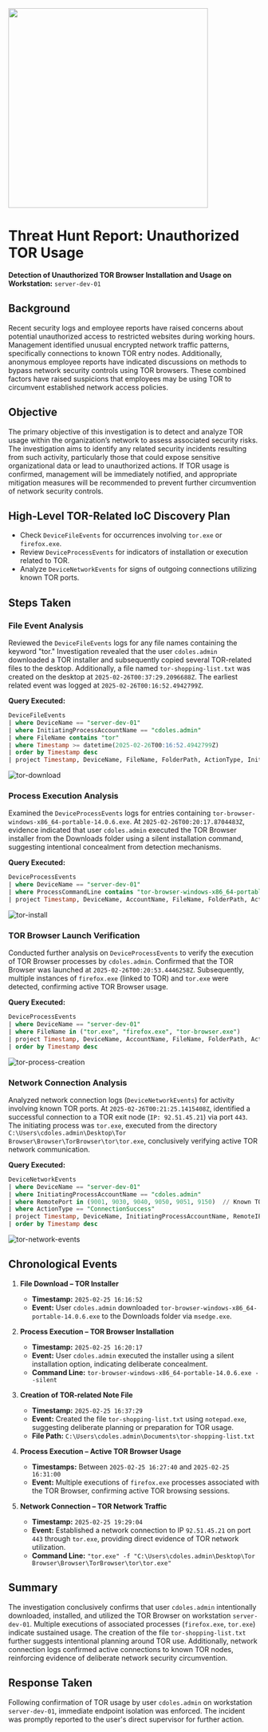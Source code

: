 <img width="400" src ="https://github.com/user-attachments/assets/c7532c8c-2d8c-48e6-bcdd-dcb80da29a61"/>

# Threat Hunt Report: Unauthorized TOR Usage

**Detection of Unauthorized TOR Browser Installation and Usage on Workstation:** `server-dev-01`

## Background

Recent security logs and employee reports have raised concerns about potential unauthorized access to restricted websites during working hours. Management identified unusual encrypted network traffic patterns, specifically connections to known TOR entry nodes. Additionally, anonymous employee reports have indicated discussions on methods to bypass network security controls using TOR browsers. These combined factors have raised suspicions that employees may be using TOR to circumvent established network access policies.

## Objective

The primary objective of this investigation is to detect and analyze TOR usage within the organization’s network to assess associated security risks. The investigation aims to identify any related security incidents resulting from such activity, particularly those that could expose sensitive organizational data or lead to unauthorized actions. If TOR usage is confirmed, management will be immediately notified, and appropriate mitigation measures will be recommended to prevent further circumvention of network security controls.

## High-Level TOR-Related IoC Discovery Plan

- Check `DeviceFileEvents` for occurrences involving `tor.exe` or `firefox.exe`.
- Review `DeviceProcessEvents` for indicators of installation or execution related to TOR.
- Analyze `DeviceNetworkEvents` for signs of outgoing connections utilizing known TOR ports.

## Steps Taken

### File Event Analysis

Reviewed the `DeviceFileEvents` logs for any file names containing the keyword "tor." Investigation revealed that the user `cdoles.admin` downloaded a TOR installer and subsequently copied several TOR-related files to the desktop. Additionally, a file named `tor-shopping-list.txt` was created on the desktop at `2025-02-26T00:37:29.2096688Z`. The earliest related event was logged at `2025-02-26T00:16:52.4942799Z`.

**Query Executed:**

```sql
DeviceFileEvents
| where DeviceName == "server-dev-01"
| where InitiatingProcessAccountName == "cdoles.admin"
| where FileName contains "tor"
| where Timestamp >= datetime(2025-02-26T00:16:52.4942799Z)
| order by Timestamp desc
| project Timestamp, DeviceName, FileName, FolderPath, ActionType, InitiatingProcessFileName, InitiatingProcessCommandLine, SHA256
```
![tor-download](https://github.com/user-attachments/assets/bd6c508b-038a-4d20-8781-b67bed956adc)

### Process Execution Analysis

Examined the `DeviceProcessEvents` logs for entries containing `tor-browser-windows-x86_64-portable-14.0.6.exe`. At `2025-02-26T00:20:17.8704483Z`, evidence indicated that user `cdoles.admin` executed the TOR Browser installer from the Downloads folder using a silent installation command, suggesting intentional concealment from detection mechanisms.

**Query Executed:**

```sql
DeviceProcessEvents
| where DeviceName == "server-dev-01"
| where ProcessCommandLine contains "tor-browser-windows-x86_64-portable-14.0.6.exe"
| project Timestamp, DeviceName, AccountName, FileName, FolderPath, ActionType, ProcessCommandLine, SHA256
```
![tor-install](https://github.com/user-attachments/assets/e72b8f93-689b-4167-85f1-a5344ec29e81)


### TOR Browser Launch Verification

Conducted further analysis on `DeviceProcessEvents` to verify the execution of TOR Browser processes by `cdoles.admin`. Confirmed that the TOR Browser was launched at `2025-02-26T00:20:53.4446258Z`. Subsequently, multiple instances of `firefox.exe` (linked to TOR) and `tor.exe` were detected, confirming active TOR Browser usage.

**Query Executed:**

```sql
DeviceProcessEvents
| where DeviceName == "server-dev-01"
| where FileName in ("tor.exe", "firefox.exe", "tor-browser.exe")
| project Timestamp, DeviceName, AccountName, FileName, FolderPath, ActionType, ProcessCommandLine, SHA256
| order by Timestamp desc
```
![tor-process-creation](https://github.com/user-attachments/assets/c2623577-fcac-45a9-9aaf-15298f607083)


### Network Connection Analysis

Analyzed network connection logs (`DeviceNetworkEvents`) for activity involving known TOR ports. At `2025-02-26T00:21:25.1415408Z`, identified a successful connection to a TOR exit node (`IP: 92.51.45.21`) via port `443`. The initiating process was `tor.exe`, executed from the directory `C:\Users\cdoles.admin\Desktop\Tor Browser\Browser\TorBrowser\tor\tor.exe`, conclusively verifying active TOR network communication.

**Query Executed:**

```sql
DeviceNetworkEvents
| where DeviceName == "server-dev-01"
| where InitiatingProcessAccountName == "cdoles.admin"
| where RemotePort in (9001, 9030, 9040, 9050, 9051, 9150)  // Known TOR ports
| where ActionType == "ConnectionSuccess"
| project Timestamp, DeviceName, InitiatingProcessAccountName, RemoteIP, RemotePort, InitiatingProcessFileName, InitiatingProcessCommandLine
| order by Timestamp desc
```
![tor-network-events](https://github.com/user-attachments/assets/51055c7b-1ec8-4f7a-85e2-af65827806ed)


## Chronological Events

1. **File Download – TOR Installer**
    
    - **Timestamp:** `2025-02-25 16:16:52`
    - **Event:** User `cdoles.admin` downloaded `tor-browser-windows-x86_64-portable-14.0.6.exe` to the Downloads folder via `msedge.exe`.
2. **Process Execution – TOR Browser Installation**
    
    - **Timestamp:** `2025-02-25 16:20:17`
    - **Event:** User `cdoles.admin` executed the installer using a silent installation option, indicating deliberate concealment.
    - **Command Line:** `tor-browser-windows-x86_64-portable-14.0.6.exe --silent`
3. **Creation of TOR-related Note File**
    
    - **Timestamp:** `2025-02-25 16:37:29`
    - **Event:** Created the file `tor-shopping-list.txt` using `notepad.exe`, suggesting deliberate planning or preparation for TOR usage.
    - **File Path:** `C:\Users\cdoles.admin\Documents\tor-shopping-list.txt`
4. **Process Execution – Active TOR Browser Usage**
    
    - **Timestamps:** Between `2025-02-25 16:27:40` and `2025-02-25 16:31:00`
    - **Event:** Multiple executions of `firefox.exe` processes associated with the TOR Browser, confirming active TOR browsing sessions.
5. **Network Connection – TOR Network Traffic**
    
    - **Timestamp:** `2025-02-25 19:29:04`
    - **Event:** Established a network connection to IP `92.51.45.21` on port `443` through `tor.exe`, providing direct evidence of TOR network utilization.
    - **Command Line:** `"tor.exe" -f "C:\Users\cdoles.admin\Desktop\Tor Browser\Browser\TorBrowser\tor\tor.exe"`

## Summary

The investigation conclusively confirms that user `cdoles.admin` intentionally downloaded, installed, and utilized the TOR Browser on workstation `server-dev-01`. Multiple executions of associated processes (`firefox.exe`, `tor.exe`) indicate sustained usage. The creation of the file `tor-shopping-list.txt` further suggests intentional planning around TOR use. Additionally, network connection logs confirmed active connections to known TOR nodes, reinforcing evidence of deliberate network security circumvention.

## Response Taken

Following confirmation of TOR usage by user `cdoles.admin` on workstation `server-dev-01`, immediate endpoint isolation was enforced. The incident was promptly reported to the user's direct supervisor for further action.
